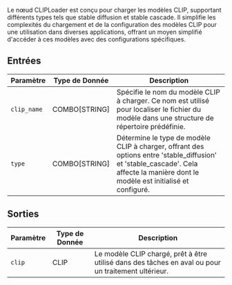Le nœud CLIPLoader est conçu pour charger les modèles CLIP, supportant différents types tels que stable diffusion et stable cascade. Il simplifie les complexités du chargement et de la configuration des modèles CLIP pour une utilisation dans diverses applications, offrant un moyen simplifié d'accéder à ces modèles avec des configurations spécifiques.

## Entrées

| Paramètre     | Type de Donnée | Description |
|---------------|--------------|-------------|
| `clip_name`   | COMBO[STRING] | Spécifie le nom du modèle CLIP à charger. Ce nom est utilisé pour localiser le fichier du modèle dans une structure de répertoire prédéfinie. |
| `type`        | COMBO[STRING] | Détermine le type de modèle CLIP à charger, offrant des options entre 'stable_diffusion' et 'stable_cascade'. Cela affecte la manière dont le modèle est initialisé et configuré. |

## Sorties

| Paramètre | Type de Donnée | Description |
|-----------|-------------|-------------|
| `clip`    | CLIP      | Le modèle CLIP chargé, prêt à être utilisé dans des tâches en aval ou pour un traitement ultérieur. |

